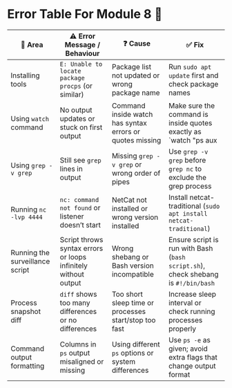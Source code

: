 # Error Table For Module 8 💢

| 🧩 Area                         | ⚠️ Error Message / Behaviour                          | ❓ Cause                                                    | ✅ Fix                                                                            |
|--------------------------------|------------------------------------------------------|------------------------------------------------------------|-----------------------------------------------------------------------------------|
| Installing tools               | `E: Unable to locate package procps` (or similar)   | Package list not updated or wrong package name             | Run `sudo apt update` first and check package names                              |
| Using `watch` command          | No output updates or stuck on first output           | Command inside watch has syntax errors or quotes missing   | Make sure the command is inside quotes exactly as `watch "ps aux | grep -v grep | grep nc"` |
| Using `grep -v grep`           | Still see `grep` lines in output                      | Missing `grep -v grep` or wrong order of pipes             | Use `grep -v grep` before `grep nc` to exclude the grep process                  |
| Running `nc -lvp 4444`         | `nc: command not found` or listener doesn’t start    | NetCat not installed or wrong version installed            | Install netcat-traditional (`sudo apt install netcat-traditional`)                |
| Running the surveillance script| Script throws syntax errors or loops infinitely without output | Wrong shebang or Bash version incompatible                  | Ensure script is run with Bash (`bash script.sh`), check shebang is `#!/bin/bash` |
| Process snapshot diff          | `diff` shows too many differences or no differences  | Too short sleep time or processes start/stop too fast      | Increase sleep interval or check running processes properly                      |
| Command output formatting      | Columns in `ps` output misaligned or missing         | Using different `ps` options or system differences         | Use `ps -e` as given; avoid extra flags that change output format                |
